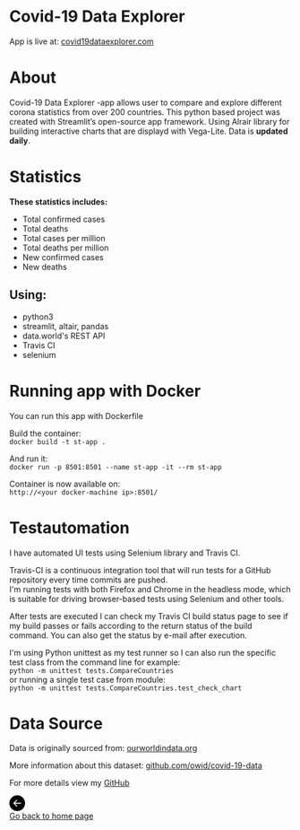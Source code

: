 # Covid-19 Data Explorer
App is live at: 
<a href="https://www.covid19dataexplorer.com/?raw=true" target="_blank">covid19dataexplorer.com</a>

# About
Covid-19 Data Explorer -app allows user to compare and explore different corona statistics from over 200 countries.
This python based project was created with Streamlit’s open-source app framework.
Using Alrair library for building interactive charts that are displayd with Vega-Lite. Data is **updated daily**.

# Statistics
**These statistics includes:**
* Total confirmed cases
* Total deaths
* Total cases per million  
* Total deaths per million
* New confirmed cases
* New deaths

## Using:
* python3
* streamlit, altair, pandas
* data.world's REST API
* Travis CI
* selenium

# Running app with Docker
You can run this app with Dockerfile   

Build the container:  
```docker build -t st-app .```  

And run it:  
```docker run -p 8501:8501 --name st-app -it --rm st-app```  

Container is now available on:  
```http://<your docker-machine ip>:8501/```  

# Testautomation  
I have automated UI tests using Selenium library and Travis CI.  

Travis-CI is a continuous integration tool that will run tests for a GitHub repository every time commits are pushed.  
I'm running tests with both Firefox and Chrome in the headless mode, which is suitable for driving browser-based tests using Selenium and other tools.  

After tests are executed I can check my Travis CI build status page to see if my build passes or fails according to the return status of the build command.
You can also get the status by e-mail after execution.  

I'm using Python unittest as my test runner so I can also run the specific test class from the command line for example:  
```python -m unittest tests.CompareCountries```  
or running a single test case from module:  
```python -m unittest tests.CompareCountries.test_check_chart```  

# Data Source  
Data is originally sourced from: 
<a href="https://ourworldindata.org/coronavirus-source-data?raw=true" target="_blank">ourworldindata.org</a>
  
More information about this dataset: 
<a href="https://github.com/owid/covid-19-data/tree/master/public/data?raw=true" target="_blank">github.com/owid/covid-19-data</a>

For more details view my 
<a href="https://github.com/kurval/COVID-19-Data-Explorer?raw=true" target="_blank">GitHub</a>

<p>
<a href="https://kurval.github.io/" title="frontpage" class="text-decoration-none">
<svg width="2em" height="2em" viewBox="0 0 16 16" class="bi bi-arrow-left-circle-fill" fill="black" xmlns="http://www.w3.org/2000/svg">
  <path fill-rule="evenodd" d="M16 8A8 8 0 1 1 0 8a8 8 0 0 1 16 0zm-4.5.5a.5.5 0 0 0 0-1H5.707l2.147-2.146a.5.5 0 1 0-.708-.708l-3 3a.5.5 0 0 0 0 .708l3 3a.5.5 0 0 0 .708-.708L5.707 8.5H11.5z"/>
</svg>
<br>Go back to home page
</a>
</p>
